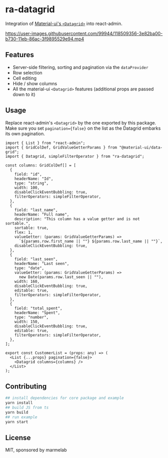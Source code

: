 # ra-datagrid

Integration of [Material-ui's `<Datagrid>`](https://material-ui.com/components/data-grid/) into react-admin.

https://user-images.githubusercontent.com/99944/118509356-3e82ba00-b730-11eb-86ac-3f9895529e94.mp4

## Features

- Server-side filtering, sorting and pagination via the `dataProvider`
- Row selection
- Cell editing
- Hide / show columns
- All the material-ui `<Datagrid>` features (additional props are passed down to it)

## Usage

Replace react-admin's `<Datagrid>` by the one exported by this package. Make sure you set `pagination={false}` on the list as the Datagrid embarks its own pagination. 

```tsx
import { List } from "react-admin";
import { GridColDef, GridValueGetterParams } from "@material-ui/data-grid";
import { Datagrid, simpleFilterOperator } from "ra-datagrid";

const columns: GridColDef[] = [
  {
    field: "id",
    headerName: "Id",
    type: "string",
    width: 100,
    disableClickEventBubbling: true,
    filterOperators: simpleFilterOperator,
  },
  {
    field: "last_name",
    headerName: "Full name",
    description: "This column has a value getter and is not sortable.",
    sortable: true,
    flex: 1,
    valueGetter: (params: GridValueGetterParams) =>
      `${params.row.first_name || ""} ${params.row.last_name || ""}`,
    disableClickEventBubbling: true,
  },
  {
    field: "last_seen",
    headerName: "Last seen",
    type: "date",
    valueGetter: (params: GridValueGetterParams) =>
      new Date(params.row.last_seen || ""),
    width: 160,
    disableClickEventBubbling: true,
    editable: true,
    filterOperators: simpleFilterOperator,
  },
  {
    field: "total_spent",
    headerName: "Spent",
    type: "number",
    width: 150,
    disableClickEventBubbling: true,
    editable: true,
    filterOperators: simpleFilterOperator,
  },
];

export const CustomerList = (props: any) => (
  <List {...props} pagination={false}>
    <Datagrid columns={columns} />
  </List>
);
```

## Contributing

```sh
## install dependencies for core package and example
yarn install
## build JS from ts
yarn build
## run example
yarn start
```

## License

MIT, sponsored by marmelab

